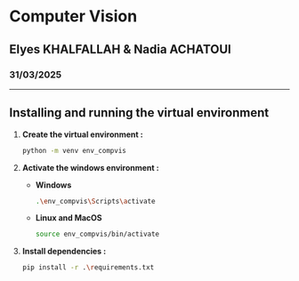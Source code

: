 # Computer Vision

## Elyes KHALFALLAH & Nadia ACHATOUI

### 31/03/2025

---

## Installing and running the virtual environment

1. **Create the virtual environment :**

   ```bash
   python -m venv env_compvis
   ```

2. **Activate the windows environment :**

   - **Windows**

     ```bash
     .\env_compvis\Scripts\activate
     ```

   - **Linux and MacOS**

     ```bash
     source env_compvis/bin/activate
     ```

3. **Install dependencies :**

   ```bash
   pip install -r .\requirements.txt
   ```
